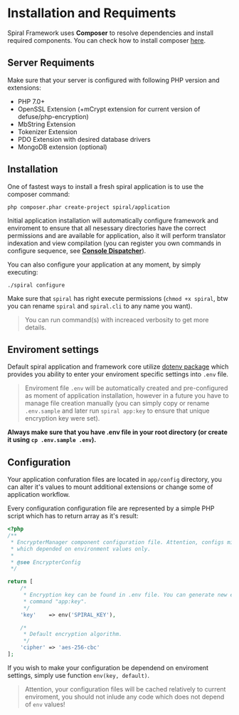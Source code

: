 # Installation and Requiments
Spiral Framework uses **Composer** to resolve dependencies and install required components. You can check how to install composer [here](https://getcomposer.org/download/).

## Server Requiments
Make sure that your server is configured with following PHP version and extensions:
* PHP 7.0+
* OpenSSL Extension (+mCrypt extension for current version of defuse/php-encryption)
* MbString Extension
* Tokenizer Extension
* PDO Extension with desired database drivers
* MongoDB extension (optional)

## Installation
One of fastest ways to install a fresh spiral application is to use the composer command:

```
php composer.phar create-project spiral/application
```

Initial application installation will automatically configure framework and enviroment to ensure that all nesessary directories have the correct permissions and are available for application, also it will perform translator indexation and view compilation (you can register you own commands in configure sequence, see [**Console Dispatcher**](/console/commands.md)).

You can also configure your application at any moment, by simply executing:

```
./spiral configure
```

Make sure that `spiral` has right execute permissions (`chmod +x spiral`, btw you can rename `spiral` and `spiral.cli` to any name you want).

> You can run command(s) with increaced verbosity to get more details.

## Enviroment settings
Default spiral application and framework core utilize [dotenv package](https://github.com/vlucas/phpdotenv) which provides you ability to enter your enviroment specific settings into `.env` file.

> Enviroment file `.env` will be automatically created and pre-configured as moment of application installation, however in a future you have to manage file creation manually (you can simply copy or rename `.env.sample` and later run `spiral app:key` to ensure that unique encryption key were set).

**Always make sure that you have .env file in your root directory (or create it using `cp .env.sample .env`).**

## Configuration
Your application confuration files are located in `app/config` directory, you can alter it's values to mount additional extensions or change some of application workflow.

Every configuration configuration file are represented by a simple PHP script which has to return array as it's result:

```php
<?php
/**
 * EncrypterManager component configuration file. Attention, configs might include runtime code
 * which depended on environment values only.
 *
 * @see EncrypterConfig
 */

return [
    /*
     * Encryption key can be found in .env file. You can generate new encryption key via console
     * command "app:key".
     */
    'key'    => env('SPIRAL_KEY'),

    /*
     * Default encryption algorithm.
     */
    'cipher' => 'aes-256-cbc'
];
```

If you wish to make your configuration be dependend on enviroment settings, simply use function `env(key, default)`.

> Attention, your configuration files will be cached relatively to current enviroment, you should not inlude any code which does not depend of `env` values!
